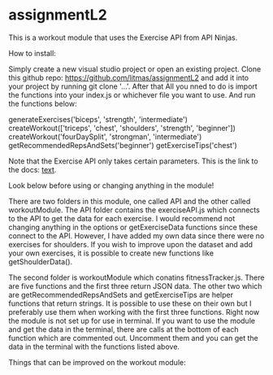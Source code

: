 # assignmentL2

This is a workout module that uses the Exercise API from API Ninjas.

How to install:

Simply create a new visual studio project or open an existing project. Clone this github repo: https://github.com/litmas/assignmentL2 and add it into your project by running git clone '...'. After that All you nned to do is import the functions into your index.js or whichever file you want to use. And run the functions below:

generateExercises('biceps', 'strength', 'intermediate')
createWorkout(['triceps', 'chest', 'shoulders', 'strength', 'beginner'])
createWorkout('fourDaySplit', 'strongman', 'intermediate')
getRecommendedRepsAndSets('beginner')
getExerciseTips('chest')

Note that the Exercise API only takes certain parameters. This is the link to the docs: [text](https://api-ninjas.com/api/exercises).

Look below before using or changing anything in the module!

There are two folders in this module, one called API and the other called workoutModule. 
The API folder contains the exerciseAPI.js which connects to the API to get the data for each exercise. I would recommend not changing anything in the options or getExerciseData functions since these connect to the API. However, I have added my own data since there were no exercises for shoulders. If you wish to improve upon the dataset and add your own exercises, it is possible to create new functions like getShoulderData(). 

The second folder is workoutModule which conatins fitnessTracker.js. There are five functions and the first three return JSON data. The other two which are getRecommendedRepsAndSets and getExerciseTips are helper functions that return strings. It is possible to use these on their own but I preferably use them when working with the first three functions. Right now the module is not set up for use in terminal. If you want to use the module and get the data in the terminal, there are calls at the bottom of each function which are commented out. Uncomment them and you can get the data in the terminal with the functions listed above. 

Things that can be improved on the workout module: 





